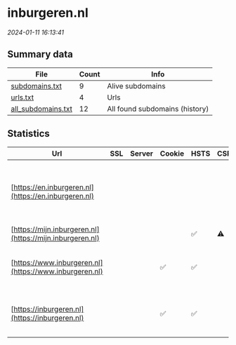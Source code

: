 # inburgeren.nl
*2024-01-11 16:13:41*
## Summary data
| File       | Count | Info |
|------------|-------|------|
|[subdomains.txt](/data/inburgeren.nl/subdomains.txt)|9|Alive subdomains|
|[urls.txt](/data/inburgeren.nl/urls.txt)|4|Urls|
|[all_subdomains.txt](/data/inburgeren.nl/all_subdomains.txt)|12|All found subdomains (history)|
## Statistics
| Url | SSL | Server | Cookie | HSTS | CSP | XFO | XXP | RP | Tech |Title |
|------------|-------|------|------|------|------|------|------|------|------|------|
|[https://en.inburgeren.nl](https://en.inburgeren.nl)| || | | | | | :white_check_mark: |Amazon S3 Amazon Web Services HSTS Java||
|[https://mijn.inburgeren.nl](https://mijn.inburgeren.nl)| || |:white_check_mark: |:warning: | :white_check_mark: | :white_check_mark: | :white_check_mark: |HSTS||
|[https://www.inburgeren.nl](https://www.inburgeren.nl)| ||:white_check_mark: |:white_check_mark: | | :white_check_mark: | :white_check_mark: | :white_check_mark: |Google Tag Manager HSTS Java|DUO - Inburgeren|
|[https://inburgeren.nl](https://inburgeren.nl)| ||:white_check_mark: |:white_check_mark: | | :white_check_mark: | :white_check_mark: | :white_check_mark: |Google Tag Manager HSTS Java|DUO - Inburgeren|